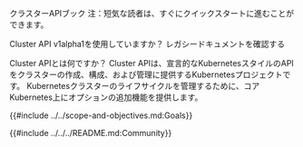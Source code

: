 クラスターAPIブック
注：短気な読者は、すぐにクイックスタートに進むことができます。

Cluster API v1alpha1を使用していますか？ レガシードキュメントを確認する

Cluster APIとは何ですか？
Cluster APIは、宣言的なKubernetesスタイルのAPIをクラスターの作成、構成、および管理に提供するKubernetesプロジェクトです。 Kubernetesクラスターのライフサイクルを管理するために、コアKubernetes上にオプションの追加機能を提供します。

{{#include ../../scope-and-objectives.md:Goals}}

{{#include ../../../README.md:Community}}
